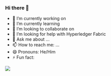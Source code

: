 ### Hi there 👋

- 🔭 I’m currently working on 
- 🌱 I’m currently learning 
- 👯 I’m looking to collaborate on 
- 🤔 I’m looking for help with Hyperledger Fabric
- 💬 Ask me about ...
- 📫 How to reach me: ...
- 😄 Pronouns: He/Him
- ⚡ Fun fact: 

<img src="https://github-readme-stats.vercel.app/api?username=borehelu&&show_icons=true&title_color=ffffff&icon_color=bb2acf&text_color=daf7dc&bg_color=151515"/>
